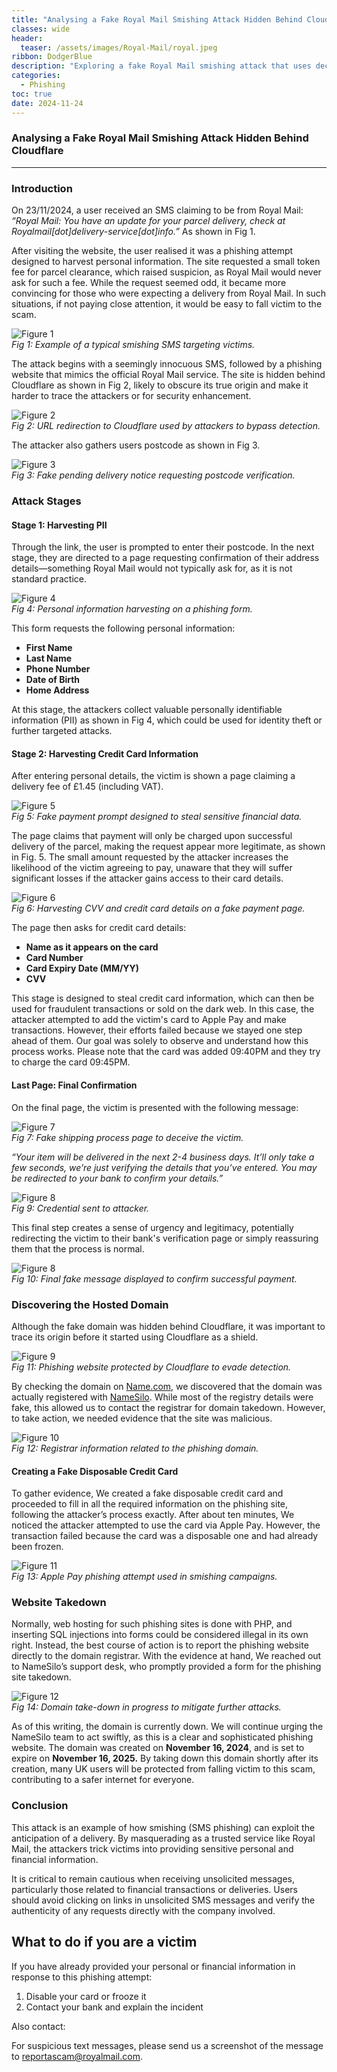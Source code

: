 ```yaml
---
title: "Analysing a Fake Royal Mail Smishing Attack Hidden Behind Cloudflare"
classes: wide
header:
  teaser: /assets/images/Royal-Mail/royal.jpeg
ribbon: DodgerBlue
description: "Exploring a fake Royal Mail smishing attack that uses deceptive SMS and a phishing site hidden behind Cloudflare to steal sensitive information."
categories:
  - Phishing
toc: true
date: 2024-11-24
---
```


### Analysing a Fake Royal Mail Smishing Attack Hidden Behind Cloudflare

---

### **Introduction**

On 23/11/2024, a user received an SMS claiming to be from Royal Mail:  
*“Royal Mail: You have an update for your parcel delivery, check at Royalmail[dot]delivery-service[dot]info.”* As shown in Fig 1.

After visiting the website, the user realised it was a phishing attempt designed to harvest personal information. The site requested a small token fee for parcel clearance, which raised suspicion, as Royal Mail would never ask for such a fee. While the request seemed odd, it became more convincing for those who were expecting a delivery from Royal Mail. In such situations, if not paying close attention, it would be easy to fall victim to the scam.

![Figure 1](/assets/images/Royal-Mail/SMS-smishing.jpeg)  
*Fig 1: Example of a typical smishing SMS targeting victims.*


The attack begins with a seemingly innocuous SMS, followed by a phishing website that mimics the official Royal Mail service. The site is hidden behind Cloudflare as shown in Fig 2, likely to obscure its true origin and make it harder to trace the attackers or for security enhancement.

![Figure 2](/assets/images/Royal-Mail/URL-redirect-to-cloudflare.png)  
*Fig 2: URL redirection to Cloudflare used by attackers to bypass detection.*

The attacker also gathers users postcode as shown in Fig 3.

![Figure 3](/assets/images/Royal-Mail/Pending-Delivery-postcode.png)  
*Fig 3: Fake pending delivery notice requesting postcode verification.*


### **Attack Stages**

#### **Stage 1: Harvesting PII**

Through the link, the user is prompted to enter their postcode. In the next stage, they are directed to a page requesting confirmation of their address details—something Royal Mail would not typically ask for, as it is not standard practice.

![Figure 4](/assets/images/Royal-Mail/personal-information-havesting.png)  
*Fig 4: Personal information harvesting on a phishing form.*


This form requests the following personal information:  
- **First Name**
- **Last Name**
- **Phone Number**
- **Date of Birth**
- **Home Address**

At this stage, the attackers collect valuable personally identifiable information (PII) as shown in Fig 4, which could be used for identity theft or further targeted attacks.

#### **Stage 2: Harvesting Credit Card Information**

After entering personal details, the victim is shown a page claiming a delivery fee of £1.45 (including VAT). 

![Figure 5](/assets/images/Royal-Mail/Payment-prompt.png)  
*Fig 5: Fake payment prompt designed to steal sensitive financial data.*

The page claims that payment will only be charged upon successful delivery of the parcel, making the request appear more legitimate, as shown in Fig. 5. The small amount requested by the attacker increases the likelihood of the victim agreeing to pay, unaware that they will suffer significant losses if the attacker gains access to their card details.

![Figure 6](/assets/images/Royal-Mail/CVV-card-details-havesting.png)  
*Fig 6: Harvesting CVV and credit card details on a fake payment page.*

The page then asks for credit card details:  
- **Name as it appears on the card**
- **Card Number**
- **Card Expiry Date (MM/YY)**
- **CVV**

This stage is designed to steal credit card information, which can then be used for fraudulent transactions or sold on the dark web. In this case, the attacker attempted to add the victim's card to Apple Pay and make transactions. However, their efforts failed because we stayed one step ahead of them. Our goal was solely to observe and understand how this process works. Please note that the card was added 09:40PM and they try to charge the card 09:45PM.


#### **Last Page: Final Confirmation**

On the final page, the victim is presented with the following message:  


![Figure 7](/assets/images/Royal-Mail/fake-shiping-process.png)  
*Fig 7: Fake shipping process page to deceive the victim.*


*“Your item will be delivered in the next 2-4 business days. It’ll only take a few seconds, we’re just verifying the details that you’ve entered. You may be redirected to your bank to confirm your details.”*


![Figure 8](/assets/images/Royal-Mail/details-credential-sending.png)  
*Fig 9: Credential sent to attacker.*

This final step creates a sense of urgency and legitimacy, potentially redirecting the victim to their bank's verification page or simply reassuring them that the process is normal.

![Figure 8](/assets/images/Royal-Mail/final-message.png)  
*Fig 10: Final fake message displayed to confirm successful payment.*




### **Discovering the Hosted Domain**

Although the fake domain was hidden behind Cloudflare, it was important to trace its origin before it started using Cloudflare as a shield. 

![Figure 9](/assets/images/Royal-Mail/cloudflare.png)  
*Fig 11: Phishing website protected by Cloudflare to evade detection.*


By checking the domain on [Name.com](https://www.name.com), we discovered that the domain was actually registered with [NameSilo](http://www.namesilo.com). While most of the registry details were fake, this allowed us to contact the registrar for domain takedown. However, to take action, we needed evidence that the site was malicious.

![Figure 10](/assets/images/Royal-Mail/registrar-informations.png)  
*Fig 12: Registrar information related to the phishing domain.*

#### **Creating a Fake Disposable Credit Card**

To gather evidence, We created a fake disposable credit card and proceeded to fill in all the required information on the phishing site, following the attacker’s process exactly. After about ten minutes, We noticed the attacker attempted to use the card via Apple Pay. However, the transaction failed because the card was a disposable one and had already been frozen.

![Figure 11](/assets/images/Royal-Mail/apple-pay.jpeg)  
*Fig 13: Apple Pay phishing attempt used in smishing campaigns.*


### **Website Takedown**

Normally, web hosting for such phishing sites is done with PHP, and inserting SQL injections into forms could be considered illegal in its own right. Instead, the best course of action is to report the phishing website directly to the domain registrar. With the evidence at hand, We reached out to NameSilo’s support desk, who promptly provided a form for the phishing site takedown.  

![Figure 12](/assets/images/Royal-Mail/domain-take-down.png)  
*Fig 14: Domain take-down in progress to mitigate further attacks.*


As of this writing, the domain is currently down. We will continue urging the NameSilo team to act swiftly, as this is a clear and sophisticated phishing website. The domain was created on **November 16, 2024**, and is set to expire on **November 16, 2025.** By taking down this domain shortly after its creation, many UK users will be protected from falling victim to this scam, contributing to a safer internet for everyone.


### **Conclusion**

This attack is an example of how smishing (SMS phishing) can exploit the anticipation of a delivery. By masquerading as a trusted service like Royal Mail, the attackers trick victims into providing sensitive personal and financial information. 

It is critical to remain cautious when receiving unsolicited messages, particularly those related to financial transactions or deliveries. Users should avoid clicking on links in unsolicited SMS messages and verify the authenticity of any requests directly with the company involved.

What to do if you are a victim
-----------------------------
If you have already provided your personal or financial information in response to this phishing attempt:


1. Disable your card or frooze it
2. Contact your bank and explain the incident

Also contact:

For suspicious text messages, please send us a screenshot of the message to reportascam@royalmail.com.